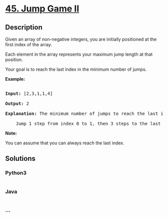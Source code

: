# [45. Jump Game II](https://leetcode.com/problems/jump-game-ii)

## Description
<p>Given an array of non-negative integers, you are initially positioned at the first index of the array.</p>



<p>Each element in the array represents your maximum jump length at that position.</p>



<p>Your goal is to reach the last index in the minimum number of jumps.</p>



<p><strong>Example:</strong></p>



<pre>

<strong>Input:</strong> [2,3,1,1,4]

<strong>Output:</strong> 2

<strong>Explanation:</strong> The minimum number of jumps to reach the last index is 2.

    Jump 1 step from index 0 to 1, then 3 steps to the last index.</pre>



<p><strong>Note:</strong></p>



<p>You can assume that you can always reach the last index.</p>




## Solutions


<!-- tabs:start -->

### **Python3**

```python

```

### **Java**

```java

```

### **...**
```

```

<!-- tabs:end -->